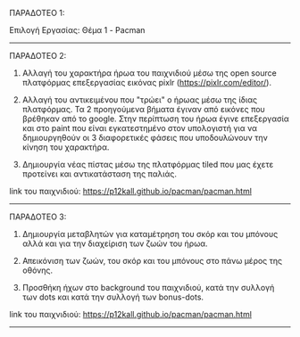 ΠΑΡΑΔΟΤΕΟ 1: 

Επιλογή Εργασίας: Θέμα 1 - Pacman

--------------------------------------------------------------------------------------------------------------------

ΠΑΡΑΔΟΤΕΟ 2:  
1) Αλλαγή του χαρακτήρα ήρωα του παιχνιδιού μέσω της open source πλατφόρμας επεξεργασίας εικόνας pixlr (https://pixlr.com/editor/).

2) Αλλαγή του αντικειμένου που "τρώει" ο ήρωας μέσω της ίδιας πλατφόρμας.
Τα 2 προηγούμενα βήματα έγιναν από εικόνες που βρέθηκαν από το google. Στην περίπτωση του ήρωα έγινε επεξεργασία και στο paint που είναι εγκατεστημένο στον υπολογιστή για να δημιουργηθούν οι 3 διαφορετικές φάσεις που υποδουλώνουν την κίνηση του χαρακτήρα.

3) Δημιουργία νέας πίστας μέσω της πλατφόρμας tiled που μας έχετε προτείνει και αντικατάσταση της παλιάς.

link του παιχνιδιού:
https://p12kall.github.io/pacman/pacman.html

--------------------------------------------------------------------------------------------------------------------

ΠΑΡΑΔΟΤΕΟ 3:
1) Δημιουργία μεταβλητών για καταμέτρηση του σκόρ και του μπόνους αλλά και για την διαχείριση των ζωών του ήρωα.

2) Απεικόνιση των ζωών, του σκόρ και του μπόνους στο πάνω μέρος της οθόνης.

3) Προσθήκη ήχων στο background του παιχνιδιού, κατά την συλλογή των dots και κατά την συλλογή των bonus-dots.

link του παιχνιδιού:
https://p12kall.github.io/pacman/pacman.html

--------------------------------------------------------------------------------------------------------------------
